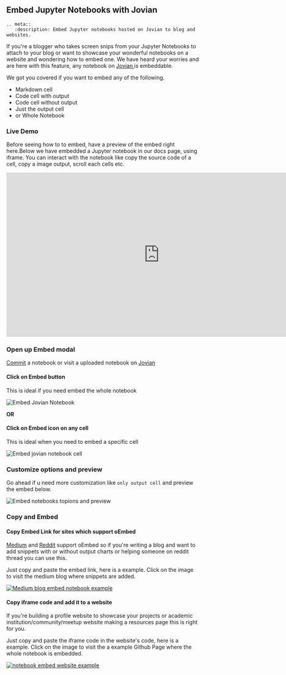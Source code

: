 ## Embed Jupyter Notebooks with Jovian

```eval_rst
.. meta::
   :description: Embed Jupyter notebooks hosted on Jovian to blog and websites.
```

If you're a blogger who takes screen snips from your Jupyter Notebooks to attach to your blog or want to showcase your wonderful notebooks on a website and wondering how to embed one. We have heard your worries and are here with this feature, any notebook on <a href="https://jovian.ai/?utm_source=docs" target="_blank"> Jovian </a> is embeddable.

We got you covered if you want to embed any of the following.

- Markdown cell
- Code cell with output
- Code cell without output
- Just the output cell
- or Whole Notebook

### Live Demo

Before seeing how to to embed, have a preview of the embed right here.Below we have embedded a Jupyter notebook in our docs page, using iframe. You can interact with the notebook like copy the source code of a cell, copy a image output, scroll each cells etc.

<iframe src="https://jovian.ai/embed?url=https://jovian.ai/PrajwalPrashanth/whatsapp-chat-data-analysis/v/9&cellId=49" title="Jovian Viewer" height="430" width="800" frameborder="0" scrolling="auto"></iframe>
<br />

### Open up Embed modal

[Commit](upload.md) a notebook or visit a uploaded notebook on <a href="https://jovian.ai/?utm_source=docs" target="_blank"> Jovian </a>

#### Click on Embed button

This is ideal if you need embed the whole notebook

<img src="https://imgur.com/J2i35fm.png" class="screenshot" alt="Embed Jovian Notebook" >

**OR**

#### Click on Embed icon on any cell

This is ideal when you need to embed a specific cell

<img src="https://imgur.com/vAxP4Qa.png" class="screenshot" alt="Embed jovian notebook cell" >

### Customize options and preview

Go ahead if u need more customization like `only output cell` and preview the embed below.

<img src="https://imgur.com/09Gvp4o.png" class="screenshot" alt="Embed notebooks topions and preview" >

### Copy and Embed

#### Copy Embed Link for sites which support oEmbed

<a href="https://medium.com" target="_blank">Medium</a> and <a href="https://reddit.com" target="_blank">Reddit</a> support oEmbed so if you're writing a blog and want to add snippets with or without output charts or helping someone on reddit thread you can use this.

Just copy and paste the embed link, here is a example. Click on the image to visit the medium blog where snippets are added.

<a href="https://medium.com/@prajwal.prashanth22/whatsapp-chat-data-analysis-8944b91581f5" target="_blank"><img src="https://imgur.com/sB9nZdZ.png" class="screenshot" alt="Medium blog embed notebook example" ></a>

#### Copy iframe code and add it to a website

If you're building a profile website to showcase your projects or academic institution/community/meetup website making a resources page this is right for you.

Just copy and paste the iframe code in the website's code, here is a example. Click on the image to visit the a example Github Page where the whole notebook is embedded.

<a href="https://prajwalprashanth.github.io/whatsapp-data-analysis" target="_blank"><img src="https://imgur.com/S5tpDuJ.png" class="screenshot" alt="notebook embed website example" ></a>
